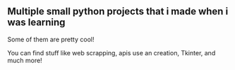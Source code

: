 <h2>Multiple small python projects that i made when i was learning</h2>
<p>Some of them are pretty cool!</p>
<p>You can find stuff like web scrapping, apis use an creation, Tkinter, and much more!</p>
